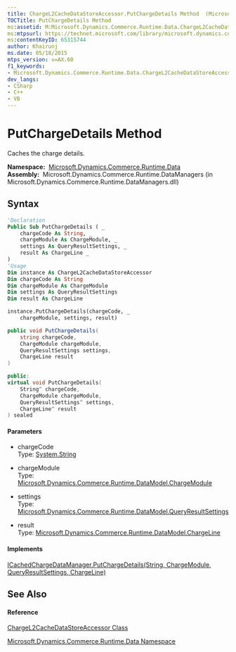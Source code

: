 ```yaml
---
title: ChargeL2CacheDataStoreAccessor.PutChargeDetails Method  (Microsoft.Dynamics.Commerce.Runtime.Data)
TOCTitle: PutChargeDetails Method
ms:assetid: M:Microsoft.Dynamics.Commerce.Runtime.Data.ChargeL2CacheDataStoreAccessor.PutChargeDetails(System.String,Microsoft.Dynamics.Commerce.Runtime.DataModel.ChargeModule,Microsoft.Dynamics.Commerce.Runtime.DataModel.QueryResultSettings,Microsoft.Dynamics.Commerce.Runtime.DataModel.ChargeLine)
ms:mtpsurl: https://technet.microsoft.com/library/microsoft.dynamics.commerce.runtime.data.chargel2cachedatastoreaccessor.putchargedetails(v=AX.60)
ms:contentKeyID: 65315744
author: Khairunj
ms.date: 05/18/2015
mtps_version: v=AX.60
f1_keywords:
- Microsoft.Dynamics.Commerce.Runtime.Data.ChargeL2CacheDataStoreAccessor.PutChargeDetails
dev_langs:
- CSharp
- C++
- VB
---
```


# PutChargeDetails Method

Caches the charge details.

**Namespace:**  [Microsoft.Dynamics.Commerce.Runtime.Data](microsoft-dynamics-commerce-runtime-data-namespace.md)  
**Assembly:**  Microsoft.Dynamics.Commerce.Runtime.DataManagers (in Microsoft.Dynamics.Commerce.Runtime.DataManagers.dll)

## Syntax

``` vb
'Declaration
Public Sub PutChargeDetails ( _
    chargeCode As String, _
    chargeModule As ChargeModule, _
    settings As QueryResultSettings, _
    result As ChargeLine _
)
'Usage
Dim instance As ChargeL2CacheDataStoreAccessor
Dim chargeCode As String
Dim chargeModule As ChargeModule
Dim settings As QueryResultSettings
Dim result As ChargeLine

instance.PutChargeDetails(chargeCode, _
    chargeModule, settings, result)
```

``` csharp
public void PutChargeDetails(
    string chargeCode,
    ChargeModule chargeModule,
    QueryResultSettings settings,
    ChargeLine result
)
```

``` c++
public:
virtual void PutChargeDetails(
    String^ chargeCode, 
    ChargeModule chargeModule, 
    QueryResultSettings^ settings, 
    ChargeLine^ result
) sealed
```

#### Parameters

  - chargeCode  
    Type: [System.String](https://technet.microsoft.com/library/s1wwdcbf\(v=ax.60\))  

<!-- end list -->

  - chargeModule  
    Type: [Microsoft.Dynamics.Commerce.Runtime.DataModel.ChargeModule](chargemodule-enumeration-microsoft-dynamics-commerce-runtime-datamodel.md)  

<!-- end list -->

  - settings  
    Type: [Microsoft.Dynamics.Commerce.Runtime.DataModel.QueryResultSettings](queryresultsettings-class-microsoft-dynamics-commerce-runtime-datamodel.md)  

<!-- end list -->

  - result  
    Type: [Microsoft.Dynamics.Commerce.Runtime.DataModel.ChargeLine](chargeline-class-microsoft-dynamics-commerce-runtime-datamodel.md)  

#### Implements

[ICachedChargeDataManager.PutChargeDetails(String, ChargeModule, QueryResultSettings, ChargeLine)](icachedchargedatamanager-putchargedetails-method-microsoft-dynamics-commerce-runtime-data.md)  

## See Also

#### Reference

[ChargeL2CacheDataStoreAccessor Class](chargel2cachedatastoreaccessor-class-microsoft-dynamics-commerce-runtime-data.md)

[Microsoft.Dynamics.Commerce.Runtime.Data Namespace](microsoft-dynamics-commerce-runtime-data-namespace.md)

